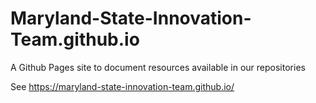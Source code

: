 # Maryland-State-Innovation-Team.github.io
A Github Pages site to document resources available in our repositories

See https://maryland-state-innovation-team.github.io/


